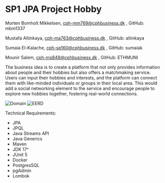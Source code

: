 # SP1 JPA Project Hobby

Morten Bomholt Mikkelsen, cph-mm769@cphbusiness.dk , GitHub:  mbm1337

Mustafa Altinkaya, cph-ma763@cphbusiness.dk , GitHub: altinkaya

Sumaia El-Kalache, cph-se160@cphbusiness.dk , GitHub: sumaiak

Mounir Salem, cph-ms848@cphbusiness.dk , GitHub: ETHMUNI

The business idea is to create a platform that not only provides information about people and their hobbies but also offers a matchmaking service. Users can input their hobbies and interests, and the platform can connect them with like-minded individuals or groups in their local area. This would add a social networking element to the service and encourage people to explore new hobbies together, fostering real-world connections.

![Domain](SP1.JPA.HOBBY/images/domain.png)
![EERD](SP1.JPA.HOBBY/images/ERD.png)



Technical Requirements:
- JPA
- JPQL
- Java Streams API
- Java Generics
- Maven
- JDK 17^
- JUnit 5
- Docker
- PostgresSQL
- pgAdmin
- Lombok



